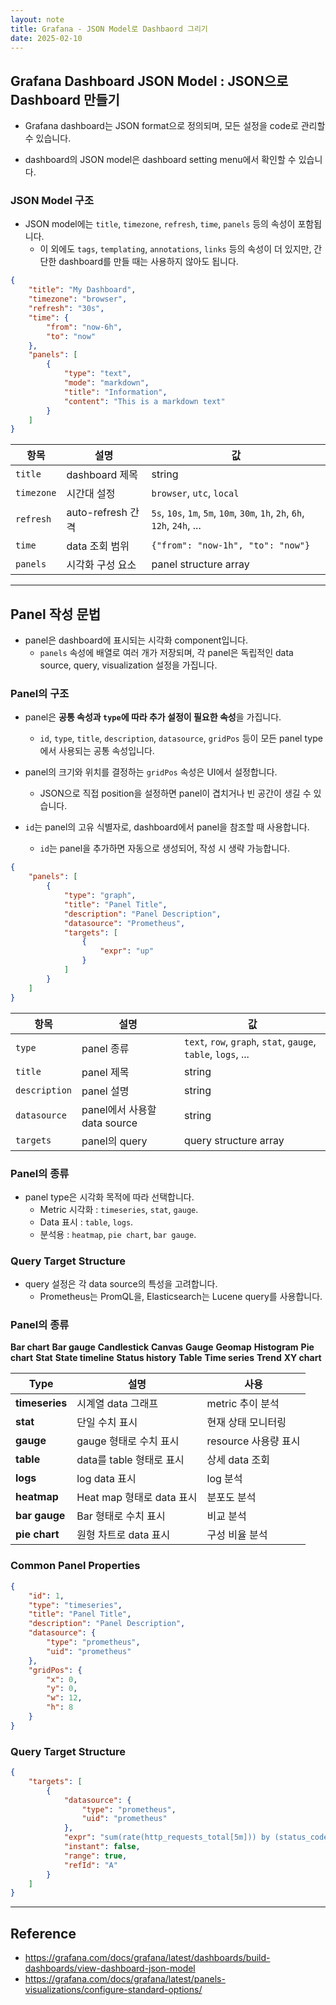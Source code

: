 ```yaml
---
layout: note
title: Grafana - JSON Model로 Dashbaord 그리기
date: 2025-02-10
---
```





## Grafana Dashboard JSON Model : JSON으로 Dashboard 만들기

- Grafana dashboard는 JSON format으로 정의되며, 모든 설정을 code로 관리할 수 있습니다.

- dashboard의 JSON model은 dashboard setting menu에서 확인할 수 있습니다.


### JSON Model 구조

- JSON model에는 `title`, `timezone`, `refresh`, `time`, `panels` 등의 속성이 포함됩니다.
    - 이 외에도 `tags`, `templating`, `annotations`, `links` 등의 속성이 더 있지만, 간단한 dashboard를 만들 때는 사용하지 않아도 됩니다.

```json
{
    "title": "My Dashboard",
    "timezone": "browser",
    "refresh": "30s",
    "time": {
        "from": "now-6h",
        "to": "now"
    },
    "panels": [
        {
            "type": "text",
            "mode": "markdown",
            "title": "Information",
            "content": "This is a markdown text"
        }
    ]
}
```

| 항목 | 설명 | 값 |
| --- | --- | --- |
| `title` | dashboard 제목 | string |
| `timezone` | 시간대 설정 | `browser`, `utc`, `local` |
| `refresh` | auto-refresh 간격 | `5s`, `10s`, `1m`, `5m`, `10m`, `30m`, `1h`, `2h`, `6h`, `12h`, `24h`, ... |
| `time` | data 조회 범위 | `{"from": "now-1h", "to": "now"}` |
| `panels` | 시각화 구성 요소 | panel structure array |


---


## Panel 작성 문법

- panel은 dashboard에 표시되는 시각화 component입니다.
    - `panels` 속성에 배열로 여러 개가 저장되며, 각 panel은 독립적인 data source, query, visualization 설정을 가집니다.


### Panel의 구조

- panel은 **공통 속성과 `type`에 따라 추가 설정이 필요한 속성**을 가집니다.
    - `id`, `type`, `title`, `description`, `datasource`, `gridPos` 등이 모든 panel type에서 사용되는 공통 속성입니다.

- panel의 크기와 위치를 결정하는 `gridPos` 속성은 UI에서 설정합니다.
    - JSON으로 직접 position을 설정하면 panel이 겹치거나 빈 공간이 생길 수 있습니다.

- `id`는 panel의 고유 식별자로, dashboard에서 panel을 참조할 때 사용합니다.
    - `id`는 panel을 추가하면 자동으로 생성되어, 작성 시 생략 가능합니다.

```json
{
    "panels": [
        {
            "type": "graph",
            "title": "Panel Title",
            "description": "Panel Description",
            "datasource": "Prometheus",
            "targets": [
                {
                    "expr": "up"
                }
            ]
        }
    ]
}
```

| 항목 | 설명 | 값 |
| --- | --- | --- |
| `type` | panel 종류 | `text`, `row`, `graph`, `stat`, `gauge`, `table`, `logs`, ... |
| `title` | panel 제목 | string |
| `description` | panel 설명 | string |
| `datasource` | panel에서 사용할 data source | string |
| `targets` | panel의 query | query structure array |


### Panel의 종류

- panel type은 시각화 목적에 따라 선택합니다.
    - Metric 시각화 : `timeseries`, `stat`, `gauge`.
    - Data 표시 : `table`, `logs`.
    - 분석용 : `heatmap`, `pie chart`, `bar gauge`.




### Query Target Structure

- query 설정은 각 data source의 특성을 고려합니다.
    - Prometheus는 PromQL을, Elasticsearch는 Lucene query를 사용합니다.


### Panel의 종류


**Bar chart**
**Bar gauge**
**Candlestick**
**Canvas**
**Gauge**
**Geomap**
**Histogram**
**Pie chart**
**Stat**
**State timeline**
**Status history**
**Table**
**Time series**
**Trend**
**XY chart**

| Type | 설명 | 사용 |
| --- | --- | --- |
| **timeseries** | 시계열 data 그래프 | metric 추이 분석 |
| **stat** | 단일 수치 표시 | 현재 상태 모니터링 |
| **gauge** | gauge 형태로 수치 표시 | resource 사용량 표시 |
| **table** | data를 table 형태로 표시 | 상세 data 조회 |
| **logs** | log data 표시 | log 분석 |
| **heatmap** | Heat map 형태로 data 표시 | 분포도 분석 |
| **bar gauge** | Bar 형태로 수치 표시 | 비교 분석 |
| **pie chart** | 원형 차트로 data 표시 | 구성 비율 분석 |









### Common Panel Properties

```json
{
    "id": 1,
    "type": "timeseries",
    "title": "Panel Title",
    "description": "Panel Description",
    "datasource": {
        "type": "prometheus",
        "uid": "prometheus"
    },
    "gridPos": {
        "x": 0,
        "y": 0,
        "w": 12,
        "h": 8
    }
}
```

### Query Target Structure

```json
{
    "targets": [
        {
            "datasource": {
                "type": "prometheus",
                "uid": "prometheus"
            },
            "expr": "sum(rate(http_requests_total[5m])) by (status_code)",
            "instant": false,
            "range": true,
            "refId": "A"
        }
    ]
}
```







---


## Reference

- <https://grafana.com/docs/grafana/latest/dashboards/build-dashboards/view-dashboard-json-model>
- <https://grafana.com/docs/grafana/latest/panels-visualizations/configure-standard-options/>
